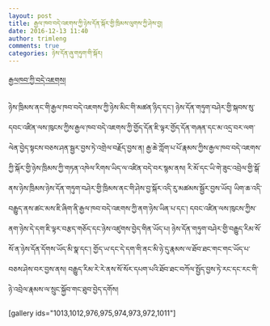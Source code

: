 ```yaml
---
layout: post
title: རྒྱལ་ཁབ་བདེ་འཇགས་ཀྱི་ཉེས་དོན་སྐོར་གྱི་ཁྲིམས་ལུགས་ཀྱི་ཤེས་བྱ།
date: 2016-12-13 11:40
author: trimleng
comments: true
categories: ཉེས་དོན་ཞུ་གཏུག་གི་སྐོར།
---
```

<a href="http://trimleng.cn/wp-content/uploads/2016/12/Natl-Sec-Fact-Sheet-རྒྱལཁབ་ཀྱི་བདེ་འཇགས་.pdf">རྒྱལཁབ་ཀྱི་བདེ་འཇགས།</a>

<span style="font-weight: 400;">ཉེས་ཁྲིམས་ནང་གི་རྒྱལ་</span><span style="font-weight: 400;">ཁབ་བདེ་འཇགས་ཀྱི་ཉེས་མིང་གི་མཚན་ཉིད་དང་། ཉེས་དོན་གཏུག་བཤེར་གྱི་སྐབས་སུ་དབང་འཛིན་ལས་ཁུངས་ཀྱིས་རྒྱལ་ཁབ་བདེ་འཇགས་ཀྱི་གྱོད་དོན་ཇི་ལྟར་གྱོད་དོན་གཞན་དང་མ་འདྲ་བར་ལག་ལེན་བྱེད་སྟངས་བཅས་ཤན་སྦྱར་བྱས་ཏེ་འགྲེལ་བརྗོད་བྱས་ན། རྒྱ་ཆེ་ཀློག་པ་པོ་རྣམས་ཀྱིས་རྒྱལ་ཁབ་བདེ་འཇགས་ཀྱི་སྐོར་གྱི་ཉེས་ཁྲིམས་ཀྱི་གཏན་འཁེལ་རིགས་ཡིད་ལ་འཛིན་བདེ་བར་སྙམ་ནས། རི་མོ་དང་ཡི་གེ་ཟུང་འབྲེལ་གྱི་སྒོ་ནས་ཉེས་ཁྲིམས་ཉེས་དོན་གཏུག་བཤེར་གྱི་ཁྲིམས་ནང་གི་ཤེས་བྱ་སྐོར་འདི་རུ་མཚམས་སྦྱོར་བྱས་ཡོད། ཡིག་ཆ་འདི་བརྒྱུད་ནས་ཚང་མས་ཇི་ཞིག་ནི་རྒྱལ་ཁབ་བདེ་འཇགས་ཀྱི་ནག་ཉེས་ཡིན་པ་དང་། དབང་འཛིན་ལས་ཁུངས་ཀྱིས་ནག་ཉེས་དེ་དག་ཇི་ལྟར་བརྩད་གཅོད་དང་ཉེས་འཛུགས་བྱེད་གིན་ཡོད་པ། ཉེས་དོན་གཏུག་བཤེར་གྱི་བརྒྱུད་རིམ་སོ་སོ་ན་ཉེས་དོན་དོགས་ཡོད་མི་སྣ་དང་། གྱོད་ཡ་དང་དེ་དག་གི་ནང་མི་ཉེ་དུ་རྣམས་ལ་ཐོབ་ཐང་གང་གང་ཡོད་པ་བཅས་ཤེས་བར་བྱས་ནས། བརྒྱུད་རིམ་རེ་རེ་ནས་སོ་སོར་དཔག་པའི་ཐོབ་ཐང་བཀོལ་སྤྱོད་བྱས་ཏེ་རང་དང་རང་གི་ཉེ་འབྲེལ་རྣམས་ལ་སྲུང་སྐྱོབ་གང་ཐུབ་བྱེད་དགོས།</span><!--more-->

[gallery ids="1013,1012,976,975,974,973,972,1011"]
